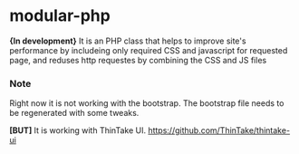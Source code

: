 # modular-php
**{In development}** It is an PHP class that helps to improve site's performance by includeing only required CSS and javascript for requested page, and reduses http requestes by combining the CSS and JS files

### Note
Right now it is not working with the bootstrap. The bootstrap file needs to be regenerated with some tweaks.

**[BUT]** It is working with ThinTake UI. https://github.com/ThinTake/thintake-ui
